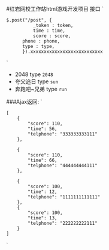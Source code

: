#红岩网校工作站html游戏开发项目
接口
`

	$.post("/post", {
	          _token : token,
	          time : time,
	          score : score,
		  phone : phone,
		  type : type,
	      }).xxxxxxxxxxxxxxxxxxxxxxxxxxx
`
- 2048 type `2048`
- 夸父追日 type `sun`
- 奔跑吧~兄弟 type `run`


###Ajax返回:
`
	
	[
	    {
	        "score": 110,
	        "time": 56,
	        "telphone": "333333333111"
	    },

	    {
	        "score": 110,
	        "time": 66,
	        "telphone": "444444444111"
	    },

	    {
	        "score": 100,
	        "time": 12,
	        "telphone": "1111111111111"
	    },
	    {
	        "score": 100,
	        "time": 13,
	        "telphone": "222222222111"
	    }
	]
`
